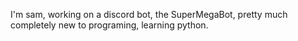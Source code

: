 I'm sam,
working on a discord bot, the SuperMegaBot,
pretty much completely new to programing, learning python.
